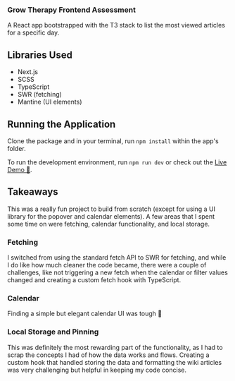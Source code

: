 ### Grow Therapy Frontend Assessment

A React app bootstrapped with the T3 stack to list the most viewed articles for a specific day.

## Libraries Used

- Next.js
- SCSS
- TypeScript
- SWR (fetching)
- Mantine (UI elements)

## Running the Application

Clone the package and in your terminal, run `npm install` within the app's folder.

To run the development environment, run `npm run dev` or check out the [Live Demo 🚀](https://grow-takehome.vercel.app/).

## Takeaways

This was a really fun project to build from scratch (except for using a UI library for the popover and calendar elements). A few areas that I spent some time on were fetching, calendar functionality, and local storage.

### Fetching

I switched from using the standard fetch API to SWR for fetching, and while I do like how much cleaner the code became, there were a couple of challenges, like not triggering a new fetch when the calendar or filter values changed and creating a custom fetch hook with TypeScript.

### Calendar

Finding a simple but elegant calendar UI was tough 🫡

### Local Storage and Pinning

This was definitely the most rewarding part of the functionality, as I had to scrap the concepts I had of how the data works and flows. Creating a custom hook that handled storing the data and formatting the wiki articles was very challenging but helpful in keeping my code concise.
